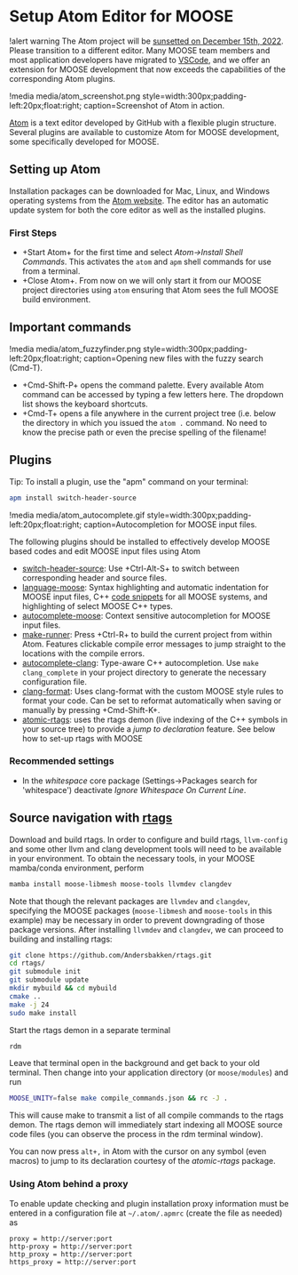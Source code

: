 # Setup Atom Editor for MOOSE

!alert warning
The Atom project will be [sunsetted on December 15th, 2022](https://github.blog/2022-06-08-sunsetting-atom/).
Please transition to a different editor. Many MOOSE team members and most application developers have
migrated to [VSCode](VSCode.md), and we offer an extension for MOOSE development that now exceeds the
capabilities of the corresponding Atom plugins.

!media media/atom_screenshot.png
       style=width:300px;padding-left:20px;float:right;
       caption=Screenshot of Atom in action.

[Atom](http://atom.io) is a text editor developed by GitHub with a flexible plugin structure. Several
plugins are available to customize Atom for MOOSE development, some specifically developed for MOOSE.

## Setting up Atom

Installation packages can be downloaded for Mac, Linux, and Windows operating systems from the
[Atom website](http://atom.io). The editor has an automatic update system for both the core editor as
well as the installed plugins.

### First Steps

- +Start Atom+ for the first time and select _Atom->Install Shell Commands_. This activates the
  `atom` and `apm` shell commands for use from a terminal.
- +Close Atom+. From now on we will only start it from our MOOSE project directories using `atom`
  ensuring that Atom sees the full MOOSE build environment.

## Important commands

!media media/atom_fuzzyfinder.png
       style=width:300px;padding-left:20px;float:right;
       caption=Opening new files with the fuzzy search (Cmd-T).

- +Cmd-Shift-P+ opens the command palette. Every available Atom command can be accessed by typing a
  few letters here. The dropdown list shows the keyboard shortcuts.
- +Cmd-T+ opens a file anywhere in the current project tree (i.e. below the directory in which you
  issued the `atom .` command. No need to know the precise path or even the precise spelling of the
  filename!

## Plugins

Tip: To install a plugin, use the "apm" command on your terminal:

```bash
apm install switch-header-source
```

!media media/atom_autocomplete.gif
       style=width:300px;padding-left:20px;float:right;
       caption=Autocompletion for MOOSE input files.

The following plugins should be installed to effectively develop MOOSE based codes and edit MOOSE
input files using Atom

- [switch-header-source](http://atom.io/packages/switch-header-source): Use +Ctrl-Alt-S+ to switch
  between corresponding header and source files.
- [language-moose](http://atom.io/packages/language-moose): Syntax highlighting and automatic
  indentation for MOOSE input files, C++ [code snippets](./Snippets) for all MOOSE systems, and
  highlighting of select MOOSE C++ types.
- [autocomplete-moose](http://atom.io/packages/autocomplete-moose): Context sensitive autocompletion
  for MOOSE input files.
- [make-runner](http://atom.io/packages/make-runner): Press +Ctrl-R+ to build the current project
  from within Atom. Features clickable compile error messages to jump straight to the locations with
  the compile errors.
- [autocomplete-clang](http://atom.io/packages/autocomplete-clang): Type-aware C++
  autocompletion. Use ```make clang_complete``` in your project directory to generate the necessary
  configuration file.
- [clang-format](http://atom.io/packages/clang-format): Uses clang-format with the custom MOOSE style
  rules to format your code. Can be set to reformat automatically when saving or manually by pressing
  +Cmd-Shift-K+.
- [atomic-rtags](http://atom.io/packages/atomic-rtags): uses the rtags demon (live indexing of the
  C++ symbols in your source tree) to provide a _jump to declaration_ feature. See below how to
  set-up rtags with MOOSE

### Recommended settings

- In the *whitespace* core package (Settings->Packages search for 'whitespace') deactivate *Ignore
  Whitespace On Current Line*.

## Source navigation with [rtags](https://github.com/Andersbakken/rtags)

Download and build rtags. In order to configure and build rtags, `llvm-config`
and some other llvm and clang development tools will need to be available in
your environment. To obtain the necessary tools, in your MOOSE mamba/conda
environment, perform

```bash
mamba install moose-libmesh moose-tools llvmdev clangdev
```

Note that though the relevant packages are `llvmdev` and `clangdev`, specifying
the MOOSE packages (`moose-libmesh` and `moose-tools` in this example) may be
necessary in order to prevent downgrading of those package versions. After
installing `llvmdev` and `clangdev`, we can proceed to building and installing rtags:

```bash
git clone https://github.com/Andersbakken/rtags.git
cd rtags/
git submodule init
git submodule update
mkdir mybuild && cd mybuild
cmake ..
make -j 24
sudo make install
```

Start the rtags demon in a separate terminal

```bash
rdm
```

Leave that terminal open in the background and get back to your old terminal.
Then change into your application directory (or `moose/modules`) and run

```bash
MOOSE_UNITY=false make compile_commands.json && rc -J .
```

This will cause make to transmit a list of all compile commands to the rtags demon. The rtags demon
will immediately start indexing all MOOSE source code files (you can observe the process in the rdm
terminal window).

You can now press `alt+,` in Atom with the cursor on any symbol (even macros) to jump to its
declaration courtesy of the _atomic-rtags_ package.

### Using Atom behind a proxy

To enable update checking and plugin installation proxy information must be entered in a
configuration file at `~/.atom/.apmrc` (create the file as needed) as

```text
proxy = http://server:port
http-proxy = http://server:port
http_proxy = http://server:port
https_proxy = http://server:port
```
